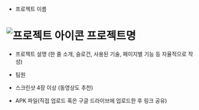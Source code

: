 - 프로젝트 이름
 # ![프로젝트 아이콘](icon.png) 프로젝트명
 
- 프로젝트 설명 (한 줄 소개, 슬로건, 사용된 기술, 페이지별 기능 등 자율적으로 작성)

- 팀원

- 스크린샷 4장 이상 (동영상도 추천)

- APK 파일(직접 업로드 혹은 구글 드라이브에 업로드한 후 링크 공유)
